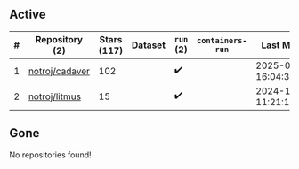 ## Active
| # | Repository (2) | Stars (117) | Dataset | `run` (2) | `containers-run` | Last Modified |
| --- | --- | --- | --- | --- | --- | --- |
| 1 | [notroj/cadaver](https://github.com/notroj/cadaver) | 102 |  | :heavy_check_mark: |  | 2025-03-16 16:04:30+00:00 |
| 2 | [notroj/litmus](https://github.com/notroj/litmus) | 15 |  | :heavy_check_mark: |  | 2024-11-23 11:21:16+00:00 |

## Gone
No repositories found!

